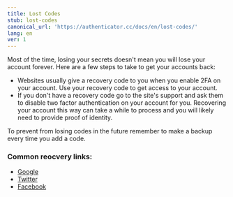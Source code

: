 ```yaml
---
title: Lost Codes
stub: lost-codes
canonical_url: 'https://authenticator.cc/docs/en/lost-codes/'
lang: en
ver: 1
---
```


Most of the time, losing your secrets doesn't mean you will lose your account forever. Here are a few steps to take to get your accounts back:
- Websites usually give a recovery code to you when you enable 2FA on your account. Use your recovery code to get access to your account.
- If you don't have a recovery code go to the site's support and ask them to disable two factor authentication on your account for you. Recovering your account this way can take a while to process and you will likely need to provide proof of identity.

To prevent from losing codes in the future remember to make a backup every time you add a code. 

### Common reocvery links:

- [Google](https://support.google.com/accounts/answer/185834)
- [Twitter](https://help.twitter.com/en/managing-your-account/issues-with-login-authentication)
- [Facebook](https://www.facebook.com/help/147926301947841)